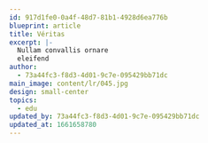 ```yaml
---
id: 917d1fe0-0a4f-48d7-81b1-4928d6ea776b
blueprint: article
title: Véritas
excerpt: |-
  Nullam convallis ornare
  eleifend
author:
  - 73a44fc3-f8d3-4d01-9c7e-095429bb71dc
main_image: content/lr/045.jpg
design: small-center
topics:
  - edu
updated_by: 73a44fc3-f8d3-4d01-9c7e-095429bb71dc
updated_at: 1661658780
---
```

